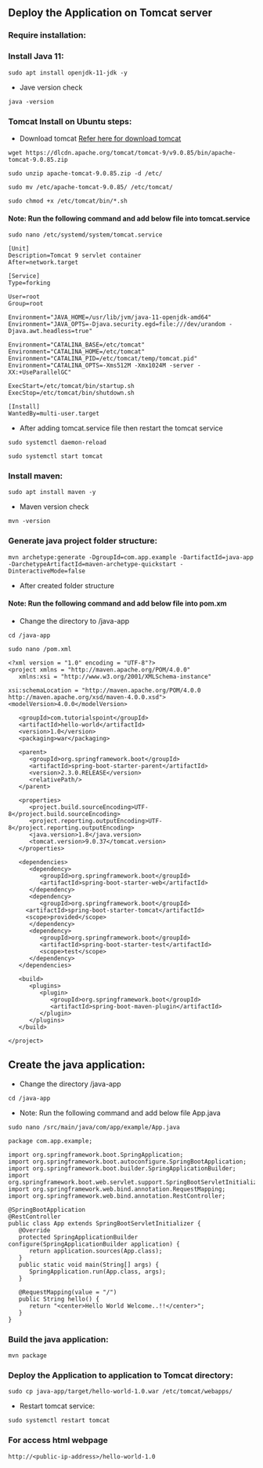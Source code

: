 ## Deploy the Application on Tomcat server

### Require installation:

### Install Java 11:

```
sudo apt install openjdk-11-jdk -y
```
* Jave version check
```
java -version
```

### Tomcat Install on Ubuntu steps:

* Download tomcat 
[Refer here for download tomcat](https://tomcat.apache.org/download-90.cgi)
```
wget https://dlcdn.apache.org/tomcat/tomcat-9/v9.0.85/bin/apache-tomcat-9.0.85.zip
```

```
sudo unzip apache-tomcat-9.0.85.zip -d /etc/

sudo mv /etc/apache-tomcat-9.0.85/ /etc/tomcat/ 

sudo chmod +x /etc/tomcat/bin/*.sh
```



####  Note: Run the following command and add below file into tomcat.service

```
sudo nano /etc/systemd/system/tomcat.service
```

```
[Unit]
Description=Tomcat 9 servlet container
After=network.target

[Service]
Type=forking

User=root
Group=root

Environment="JAVA_HOME=/usr/lib/jvm/java-11-openjdk-amd64"
Environment="JAVA_OPTS=-Djava.security.egd=file:///dev/urandom -Djava.awt.headless=true"

Environment="CATALINA_BASE=/etc/tomcat"
Environment="CATALINA_HOME=/etc/tomcat"
Environment="CATALINA_PID=/etc/tomcat/temp/tomcat.pid"
Environment="CATALINA_OPTS=-Xms512M -Xmx1024M -server -XX:+UseParallelGC"

ExecStart=/etc/tomcat/bin/startup.sh
ExecStop=/etc/tomcat/bin/shutdown.sh

[Install]
WantedBy=multi-user.target
```

* After adding tomcat.service file then restart the tomcat service
```
sudo systemctl daemon-reload

sudo systemctl start tomcat
```

### Install maven:

```
sudo apt install maven -y
```

* Maven version check
```
mvn -version
```

### Generate java project folder structure:

```
mvn archetype:generate -DgroupId=com.app.example -DartifactId=java-app -DarchetypeArtifactId=maven-archetype-quickstart -DinteractiveMode=false
```

* After created folder structure



####  Note: Run the following command and add below file into pom.xm

* Change the directory to /java-app
```
cd /java-app
```


```
sudo nano /pom.xml
```

```
<?xml version = "1.0" encoding = "UTF-8"?>
<project xmlns = "http://maven.apache.org/POM/4.0.0" 
   xmlns:xsi = "http://www.w3.org/2001/XMLSchema-instance"

xsi:schemaLocation = "http://maven.apache.org/POM/4.0.0 http://maven.apache.org/xsd/maven-4.0.0.xsd">
<modelVersion>4.0.0</modelVersion>

   <groupId>com.tutorialspoint</groupId>
   <artifactId>hello-world</artifactId>
   <version>1.0</version>
   <packaging>war</packaging>
   
   <parent>
      <groupId>org.springframework.boot</groupId>
      <artifactId>spring-boot-starter-parent</artifactId>
      <version>2.3.0.RELEASE</version>
      <relativePath/> 
   </parent>

   <properties>
      <project.build.sourceEncoding>UTF-8</project.build.sourceEncoding>
      <project.reporting.outputEncoding>UTF-8</project.reporting.outputEncoding>
      <java.version>1.8</java.version>
      <tomcat.version>9.0.37</tomcat.version>
   </properties>

   <dependencies>
      <dependency>
         <groupId>org.springframework.boot</groupId>
         <artifactId>spring-boot-starter-web</artifactId>
      </dependency>
      <dependency>  
         <groupId>org.springframework.boot</groupId>  
	 <artifactId>spring-boot-starter-tomcat</artifactId>  
	 <scope>provided</scope>  
      </dependency>   
      <dependency>
         <groupId>org.springframework.boot</groupId>
         <artifactId>spring-boot-starter-test</artifactId>
         <scope>test</scope>
      </dependency>
   </dependencies>

   <build>
      <plugins>
         <plugin>
            <groupId>org.springframework.boot</groupId>
            <artifactId>spring-boot-maven-plugin</artifactId>
         </plugin>
      </plugins>
   </build>
   
</project>
```

## Create the java application: 

* Change the directory /java-app
```
cd /java-app
```


* Note: Run the following command and add below file App.java

```
sudo nano /src/main/java/com/app/example/App.java
```

```
package com.app.example;

import org.springframework.boot.SpringApplication;
import org.springframework.boot.autoconfigure.SpringBootApplication;
import org.springframework.boot.builder.SpringApplicationBuilder;
import org.springframework.boot.web.servlet.support.SpringBootServletInitializer;
import org.springframework.web.bind.annotation.RequestMapping;
import org.springframework.web.bind.annotation.RestController;

@SpringBootApplication
@RestController
public class App extends SpringBootServletInitializer {
   @Override
   protected SpringApplicationBuilder configure(SpringApplicationBuilder application) {
      return application.sources(App.class);
   }
   public static void main(String[] args) {
      SpringApplication.run(App.class, args);
   }

   @RequestMapping(value = "/")
   public String hello() {
      return "<center>Hello World Welcome..!!</center>";
   }
}
```

### Build the java application:

```
mvn package
```

### Deploy the Application to application to Tomcat directory:

```
sudo cp java-app/target/hello-world-1.0.war /etc/tomcat/webapps/
```

* Restart tomcat service:
```
sudo systemctl restart tomcat
```

### For access html webpage

```
http://<public-ip-address>/hello-world-1.0
```
